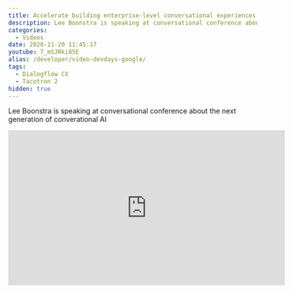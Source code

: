```yaml
---
title: Accelerate building enterprise-level conversational experiences
description: Lee Boonstra is speaking at conversational conference about the next generation of converational AI
categories:
  - Videos
date: 2020-11-20 11:45:17
youtube: 7_mSJRki85E
alias: /developer/video-devdays-google/
tags:
  - Dialogflow CX
  - Tacotron 2
hidden: true
---
```


Lee Boonstra is speaking at conversational conference about the next generation of converational AI

<!--more-->
<iframe width="560" height="315" src="https://www.youtube.com/embed/7_mSJRki85E" frameborder="0" allow="accelerometer; autoplay; encrypted-media; gyroscope; picture-in-picture" allowfullscreen></iframe>